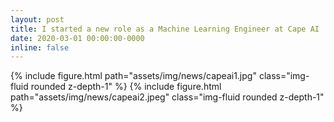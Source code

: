 ```yaml
---
layout: post
title: I started a new role as a Machine Learning Engineer at Cape AI
date: 2020-03-01 00:00:00-0000
inline: false
---
```


{% include figure.html path="assets/img/news/capeai1.jpg" class="img-fluid rounded z-depth-1" %}
{% include figure.html path="assets/img/news/capeai2.jpeg" class="img-fluid rounded z-depth-1" %}
